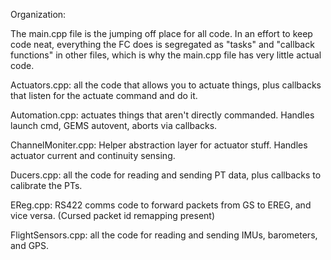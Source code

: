 Organization:

The main.cpp file is the jumping off place for all code. In an effort to keep code neat, everything the FC does is segregated as "tasks" and "callback functions" in other files, which is why the main.cpp file has very little actual code.

Actuators.cpp: all the code that allows you to actuate things, plus callbacks that listen for the actuate command and do it.

Automation.cpp: actuates things that aren't directly commanded. Handles launch cmd, GEMS autovent, aborts via callbacks.

ChannelMoniter.cpp: Helper abstraction layer for actuator stuff. Handles actuator current and continuity sensing.

Ducers.cpp: all the code for reading and sending PT data, plus callbacks to calibrate the PTs.

EReg.cpp: RS422 comms code to forward packets from GS to EREG, and vice versa. (Cursed packet id remapping present)

FlightSensors.cpp: all the code for reading and sending IMUs, barometers, and GPS.